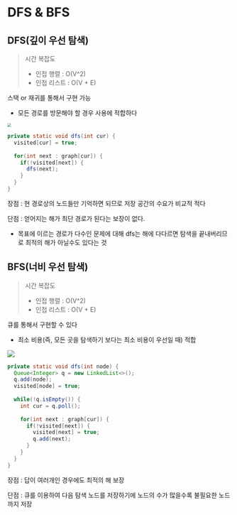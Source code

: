 # DFS & BFS

## DFS(깊이 우선 탐색)

> 시간 복잡도
>
> - 인접 행렬 : O(V^2)
> - 인접 리스트 : O(V + E)

스택 or 재귀를 통해서 구현 가능

- 모든 경로를 방문해야 할 경우 사용에 적합하다

<img src="https://user-images.githubusercontent.com/55429912/119339590-4ca27e80-bccc-11eb-91ac-75c3452161c3.png" style="zoom:50%;" />

```java
private static void dfs(int cur) {
  visited[cur] = true;
  
  for(int next : graph[cur]) {
    if(!visited[next]) {
      dfs(next);
    }
  }
}
```

장점 : 현 경로상의 노드들만 기억하면 되므로 저장 공간의 수요가 비교적 적다

단점 : 얻어지는 해가 최단 경로가 된다는 보장이 없다.

- 목표에 이르는 경로가 다수인 문제에 대해 dfs는 해에 다다르면 탐색을 끝내버리므로 최적의 해가 아닐수도 있다는 것



## BFS(너비 우선 탐색)

> 시간 복잡도
>
> - 인접 행렬 : O(V^2)
> - 인접 리스트 : O(V + E)

큐를 통해서 구현할 수 있다

- 최소 비용(즉, 모든 곳을 탐색하기 보다는 최소 비용이 우선일 때) 적합

![](https://user-images.githubusercontent.com/55429912/119339896-ba4eaa80-bccc-11eb-8deb-2f524851051f.png)

```java
private static void dfs(int node) {
  Queue<Integer> q = new LinkedList<>();
  q.add(node);
  visited[node] = true;
  
  while(!q.isEmpty()) {
    int cur = q.poll();
    
    for(int next : graph[cur]) {
      if(!visited[next]) {
        visited[next] = true;
        q.add(next);
      }
    }
  }
}
```

장점 : 답이 여러개인 경우에도 최적의 해 보장

단점 : 큐를 이용하여 다음 탐색 노드를 저장하기에 노드의 수가 많을수록 불필요한 노드까지 저장

